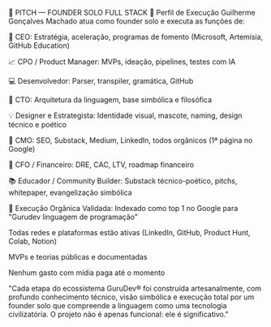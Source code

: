 👤 PITCH — FOUNDER SOLO FULL STACK
🧠 Perfil de Execução
Guilherme Gonçalves Machado atua como founder solo e executa as funções de:


🎯 CEO: Estratégia, aceleração, programas de fomento (Microsoft, Artemísia, GitHub Education) 

📈 CPO / Product Manager: MVPs, ideação, pipelines, testes com IA

💻 Desenvolvedor: Parser, transpiler, gramática, GitHub

🧠 CTO: Arquitetura da linguagem, base simbólica e filosófica

💡 Designer e Estrategista: Identidade visual, mascote, naming, design técnico e poético

📢 CMO: SEO, Substack, Medium, LinkedIn, todos orgânicos (1ª página no Google)

🧾 CFO / Financeiro: DRE, CAC, LTV, roadmap financeiro

📚 Educador / Community Builder: Substack técnico-poético, pitchs, whitepaper, evangelização simbólica

📌 Execução Orgânica Validada:
Indexado como top 1 no Google para "Gurudev linguagem de programação"

Todas redes e plataformas estão ativas (LinkedIn, GitHub, Product Hunt, Colab, Notion)

MVPs e teorias públicas e documentadas

Nenhum gasto com mídia paga até o momento

"Cada etapa do ecossistema GuruDev® foi construída artesanalmente, com profundo conhecimento técnico, visão simbólica e execução total por um founder solo que compreende a linguagem como uma tecnologia civilizatória. O projeto não é apenas funcional: ele é significativo."

